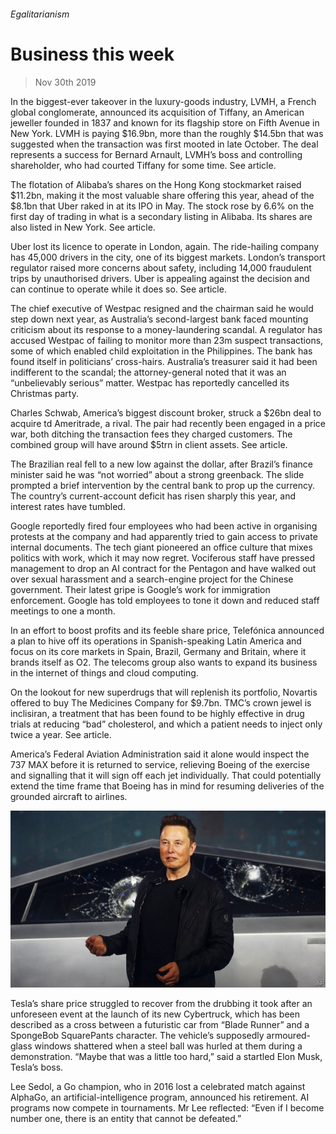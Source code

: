 ###### Egalitarianism

# Business this week 

> Nov 30th 2019 

In the biggest-ever takeover in the luxury-goods industry, LVMH, a French global conglomerate, announced its acquisition of Tiffany, an American jeweller founded in 1837 and known for its flagship store on Fifth Avenue in New York. LVMH is paying $16.9bn, more than the roughly $14.5bn that was suggested when the transaction was first mooted in late October. The deal represents a success for Bernard Arnault, LVMH’s boss and controlling shareholder, who had courted Tiffany for some time. See article. 

The flotation of Alibaba’s shares on the Hong Kong stockmarket raised $11.2bn, making it the most valuable share offering this year, ahead of the $8.1bn that Uber raked in at its IPO in May. The stock rose by 6.6% on the first day of trading in what is a secondary listing in Alibaba. Its shares are also listed in New York. See article. 

Uber lost its licence to operate in London, again. The ride-hailing company has 45,000 drivers in the city, one of its biggest markets. London’s transport regulator raised more concerns about safety, including 14,000 fraudulent trips by unauthorised drivers. Uber is appealing against the decision and can continue to operate while it does so. See article. 

The chief executive of Westpac resigned and the chairman said he would step down next year, as Australia’s second-largest bank faced mounting criticism about its response to a money-laundering scandal. A regulator has accused Westpac of failing to monitor more than 23m suspect transactions, some of which enabled child exploitation in the Philippines. The bank has found itself in politicians’ cross-hairs. Australia’s treasurer said it had been indifferent to the scandal; the attorney-general noted that it was an “unbelievably serious” matter. Westpac has reportedly cancelled its Christmas party. 

Charles Schwab, America’s biggest discount broker, struck a $26bn deal to acquire  td Ameritrade, a rival. The pair had recently been engaged in a price war, both ditching the transaction fees they charged customers. The combined group will have around $5trn in client assets. See article. 

The Brazilian real fell to a new low against the dollar, after Brazil’s finance minister said he was “not worried” about a strong greenback. The slide prompted a brief intervention by the central bank to prop up the currency. The country’s current-account deficit has risen sharply this year, and interest rates have tumbled. 

Google reportedly fired four employees who had been active in organising protests at the company and had apparently tried to gain access to private internal documents. The tech giant pioneered an office culture that mixes politics with work, which it may now regret. Vociferous staff have pressed management to drop an AI contract for the Pentagon and have walked out over sexual harassment and a search-engine project for the Chinese government. Their latest gripe is Google’s work for immigration enforcement. Google has told employees to tone it down and reduced staff meetings to one a month. 

In an effort to boost profits and its feeble share price, Telefónica announced a plan to hive off its operations in Spanish-speaking Latin America and focus on its core markets in Spain, Brazil, Germany and Britain, where it brands itself as O2. The telecoms group also wants to expand its business in the internet of things and cloud computing. 

On the lookout for new superdrugs that will replenish its portfolio, Novartis offered to buy The Medicines Company for $9.7bn. TMC’s crown jewel is inclisiran, a treatment that has been found to be highly effective in drug trials at reducing “bad” cholesterol, and which a patient needs to inject only twice a year. See article. 

America’s Federal Aviation Administration said it alone would inspect the 737 MAX before it is returned to service, relieving Boeing of the exercise and signalling that it will sign off each jet individually. That could potentially extend the time frame that Boeing has in mind for resuming deliveries of the grounded aircraft to airlines. 

![image](images/20191130_wwp007.jpg) 

Tesla’s share price struggled to recover from the drubbing it took after an unforeseen event at the launch of its new Cybertruck, which has been described as a cross between a futuristic car from “Blade Runner” and a SpongeBob SquarePants character. The vehicle’s supposedly armoured-glass windows shattered when a steel ball was hurled at them during a demonstration. “Maybe that was a little too hard,” said a startled Elon Musk, Tesla’s boss. 

Lee Sedol, a Go champion, who in 2016 lost a celebrated match against AlphaGo, an artificial-intelligence program, announced his retirement. AI programs now compete in tournaments. Mr Lee reflected: “Even if I become number one, there is an entity that cannot be defeated.” 

